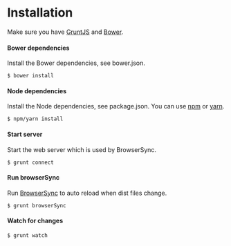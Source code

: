 # Installation
Make sure you have [GruntJS](http://gruntjs.com) and [Bower](https://bower.io).

#### Bower dependencies
Install the Bower dependencies, see bower.json.

	$ bower install

#### Node dependencies
Install the Node dependencies, see package.json. You can use [npm](https://www.npmjs.com) or [yarn](https://yarnpkg.com).

	$ npm/yarn install

#### Start server
Start the web server which is used by BrowserSync.

	$ grunt connect

#### Run browserSync
Run [BrowserSync](https://www.browsersync.io) to auto reload when dist files change.

	$ grunt browserSync

#### Watch for changes

	$ grunt watch